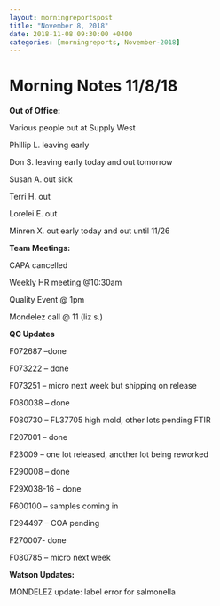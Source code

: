 ```yaml
---  
layout: morningreportspost  
title: "November 8, 2018"  
date: 2018-11-08 09:30:00 +0400  
categories: [morningreports, November-2018]  
---
```


# Morning Notes 11/8/18


**Out of Office:**

Various people out at Supply West

Phillip L. leaving early

Don S. leaving early today and out tomorrow

Susan A. out sick

Terri H. out

Lorelei E. out

Minren X. out early today and out until 11/26



**Team Meetings:**

CAPA cancelled

Weekly HR meeting \@10:30am

Quality Event \@ 1pm

Mondelez call \@ 11 (liz s.)



**QC Updates**

F072687 –done

F073222 – done

F073251 – micro next week but shipping on release

F080038 – done

F080730 – FL37705 high mold, other lots pending FTIR

F207001 – done

F23009 – one lot released, another lot being reworked

F290008 – done

F29X038-16 – done

F600100 – samples coming in

F294497 – COA pending

F270007- done

F080785 – micro next week



**Watson Updates:**

MONDELEZ update: label error for salmonella

